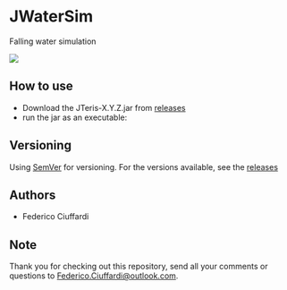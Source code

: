 # JWaterSim
Falling water simulation

![](https://i.imgur.com/1pz9M6V.gif)
## How to use
* Download the JTeris-X.Y.Z.jar from [releases](https://github.com/Federico-Ciuffardi/JWaterSim/releases)
* run the jar as an executable:

## Versioning
Using [SemVer](http://semver.org/) for versioning. For the versions available, see the [releases](https://github.com/Federico-Ciuffardi/JWaterSim/releases) 

## Authors
* Federico Ciuffardi

## Note
Thank you for checking out this repository, send all your comments or questions to Federico.Ciuffardi@outlook.com.
